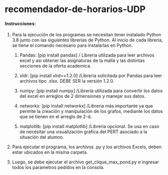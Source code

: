 # recomendador-de-horarios-UDP



#### Instrucciones:

1. Para la ejecución de los programas se necesitan tener instalado Python 3.8 junto con  las siguientes librerias de Python. 
Al inicio de cada libreria, se tiene el comando necesario para instalarlas en Python.

    1. Pandas: [pip install pandas] / Libreria utilizada para leer archivos excel y asi obtener las asignaturas de la malla y las distintas secciones de la oferta academica.

    2. xldr: [pip install xlrd==1.2.0] /Libreria solicitada por Pandas para leer archivos tipo .xlsx. DEBE SER la versión 1.2.0.

    3. numpy: [pip install numpy] /Libreria utilizada para convertir los datos del excel en arreglos de 2 dimensiones y manejar sus datos.

    4. networkx: [pip install networkx] /Libreria más importante ya que permite la creación y manipulación de los grafos, mediante los datos que se tienen en el arreglo de 2-d.

    5. matplotlib: [pip install matplotlib] /Libreria opcional. Se usa en caso de necesitar una visualización gráfica del PERT asociado a la situación del alumno.

2. Para ejecutar el programa, los archivos .py y los archivos Excels, deben estar ubicados en la misma carpeta.

3. Luego, se debe ejecutar el archivo get_clique_max_pond.py e ingresar todos los parametros pedidos en la consola.
